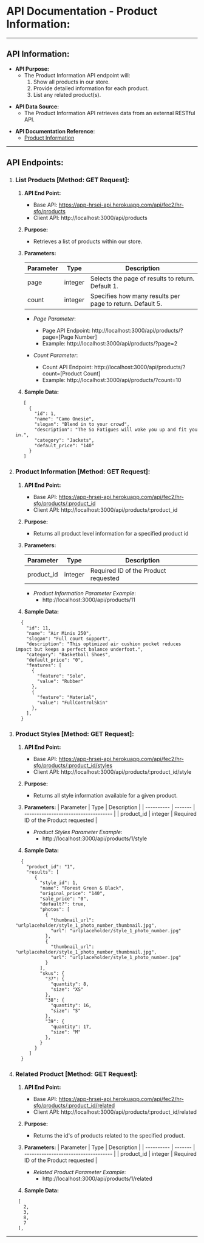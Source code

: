 # API Documentation - Product Information:

---

## API Information:

- **API Purpose:**
  - The Product Information API endpoint will:
    1. Show all products in our store.
    2. Provide detailed information for each product.
    3. List any related product(s).
    <p></p>
- **API Data Source:**
  - The Product Information API retrieves data from an external RESTful API.
    <p></p>
- **API Documentation Reference**:
  - [Product Information](https://learn-2.galvanize.com/cohorts/2910/blocks/94/content_files/Front%20End%20Capstone/project-atelier-catwalk/products.md)

---

## API Endpoints:

1. ### List Products [Method: GET Request]:

   1. **API End Point:**
      - Base API: https://app-hrsei-api.herokuapp.com/api/fec2/hr-sfo/products
      - Client API: http://localhost:3000/api/products
   2. **Purpose:**
      - Retrieves a list of products within our store.
   3. **Parameters:**

      | Parameter | Type    | Description                                               |
      | --------- | ------- | --------------------------------------------------------- |
      | page      | integer | Selects the page of results to return. Default 1.         |
      | count     | integer | Specifies how many results per page to return. Default 5. |

      - _Page Parameter_:

        - Page API Endpoint: http://localhost:3000/api/products/?page=[Page Number]
        - Example: http://localhost:3000/api/products/?page=2

      - _Count Parameter_:
        - Count API Endpoint: http://localhost:3000/api/products/?count=[Product Count]
        - Example: http://localhost:3000/api/products/?count=10

   4. **Sample Data:**

   ```
      [
        {
          "id": 1,
          "name": "Camo Onesie",
          "slogan": "Blend in to your crowd",
          "description": "The So Fatigues will wake you up and fit you in.",
          "category": "Jackets",
          "default_price": "140"
        }
      ]
   ```

2. ### Product Information [Method: GET Request]:

   1. **API End Point:**
      - Base API: https://app-hrsei-api.herokuapp.com/api/fec2/hr-sfo/products/:product_id
      - Client API: http://localhost:3000/api/products/:product_id
   2. **Purpose:**
      - Returns all product level information for a specified product id
   3. **Parameters:**

      | Parameter  | Type    | Description                          |
      | ---------- | ------- | ------------------------------------ |
      | product_id | integer | Required ID of the Product requested |

      - _Product Information Parameter Example_:
        - http://localhost:3000/api/products/11

   4. **Sample Data:**

   ```
     {
       "id": 11,
       "name": "Air Minis 250",
       "slogan": "Full court support",
       "description": "This optimized air cushion pocket reduces impact but keeps a perfect balance underfoot.",
       "category": "Basketball Shoes",
       "default_price": "0",
       "features": [
         {
           "feature": "Sole",
           "value": "Rubber"
         },
         {
           "feature": "Material",
           "value": "FullControlSkin"
         },
       ],
     }
   ```

3. ### Product Styles [Method: GET Request]:

   1. **API End Point:**
      - Base API: https://app-hrsei-api.herokuapp.com/api/fec2/hr-sfo/products/:product_id/styles
      - Client API: http://localhost:3000/api/products/:product_id/style
   2. **Purpose:**
      - Returns all style information available for a given product.
   3. **Parameters:**
      | Parameter | Type | Description |
      | ---------- | ------- | ------------------------------------ |
      | product_id | integer | Required ID of the Product requested |

      - _Product Styles Parameter Example_:
        - http://localhost:3000/api/products/1/style

   4. **Sample Data:**

   ```
     {
       "product_id": "1",
       "results": [
          {
            "style_id": 1,
            "name": "Forest Green & Black",
            "original_price": "140",
            "sale_price": "0",
            "default?": true,
            "photos": [
              {
                "thumbnail_url": "urlplaceholder/style_1_photo_number_thumbnail.jpg",
                "url": "urlplaceholder/style_1_photo_number.jpg"
              },
              {
                "thumbnail_url": "urlplaceholder/style_1_photo_number_thumbnail.jpg",
                "url": "urlplaceholder/style_1_photo_number.jpg"
              }
            ],
            "skus": {
              "37": {
                "quantity": 8,
                "size": "XS"
              },
              "38": {
                "quantity": 16,
                "size": "S"
              },
              "39": {
                "quantity": 17,
                "size": "M"
              },
            }
          }
        ]
     }
   ```

4. ### Related Product [Method: GET Request]:

   1. **API End Point:**
      - Base API: https://app-hrsei-api.herokuapp.com/api/fec2/hr-sfo/products/:product_id/related
      - Client API: http://localhost:3000/api/products/:product_id/related
   2. **Purpose:**
      - Returns the id's of products related to the specified product.
   3. **Parameters:**
      | Parameter | Type | Description |
      | ---------- | ------- | ------------------------------------ |
      | product_id | integer | Required ID of the Product requested |

      - _Related Product Parameter Example_:
        - http://localhost:3000/api/products/1/related

   4. **Sample Data:**

   ```
    [
      2,
      3,
      8,
      7
    ],
   ```

---
